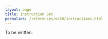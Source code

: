 ```yaml
---
layout: page
title: Instruction Set
permalink: /references/ez80/instructions.html
---
```


To be written.
